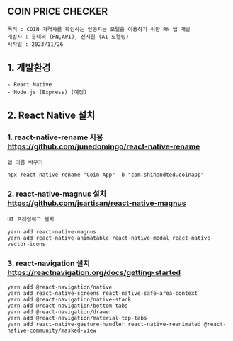 ## COIN PRICE CHECKER

```
목적 : COIN 가격차를 확인하는 인공지능 모델을 이용하기 위한 RN 앱 개발
개발자 : 홍태의 (RN,API), 신지원 (AI 모델링)
시작일 : 2023/11/26
```

## 1. 개발환경

```
- React Native
- Node.js (Express) (예정)
```

## 2. React Native 설치

### 1. react-native-rename 사용 https://github.com/junedomingo/react-native-rename

```
앱 이름 바꾸기

npx react-native-rename "Coin-App" -b "com.shinandted.coinapp"
```

### 2. react-native-magnus 설치 https://github.com/jsartisan/react-native-magnus

```
UI 프레임워크 설치

yarn add react-native-magnus
yarn add react-native-animatable react-native-modal react-native-vector-icons

```

### 3. react-navigation 설치 https://reactnavigation.org/docs/getting-started

```
yarn add @react-navigation/native
yarn add react-native-screens react-native-safe-area-context
yarn add @react-navigation/native-stack
yarn add @react-navigation/bottom-tabs
yarn add @react-navigation/drawer
yarn add @react-navigation/material-top-tabs
yarn add react-native-gesture-handler react-native-reanimated @react-native-community/masked-view

```
